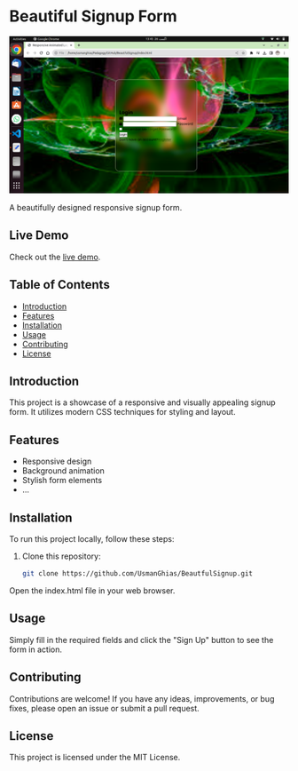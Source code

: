 # Beautiful Signup Form

![Project Preview](usman.png)

A beautifully designed responsive signup form.

## Live Demo

Check out the [live demo](https://usmanghias.github.io/BeautfulSignup/).

## Table of Contents

- [Introduction](#introduction)
- [Features](#features)
- [Installation](#installation)
- [Usage](#usage)
- [Contributing](#contributing)
- [License](#license)

## Introduction

This project is a showcase of a responsive and visually appealing signup form. It utilizes modern CSS techniques for styling and layout.

## Features

- Responsive design
- Background animation
- Stylish form elements
- ...

## Installation

To run this project locally, follow these steps:

1. Clone this repository:

   ```sh
   git clone https://github.com/UsmanGhias/BeautfulSignup.git

Open the index.html file in your web browser.
## Usage
Simply fill in the required fields and click the "Sign Up" button to see the form in action.

## Contributing
Contributions are welcome! If you have any ideas, improvements, or bug fixes, please open an issue or submit a pull request.

## License
This project is licensed under the MIT License.

